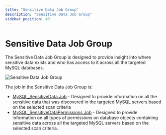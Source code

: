 ```yaml
---
title: "Sensitive Data Job Group"
description: "Sensitive Data Job Group"
sidebar_position: 40
---
```


# Sensitive Data Job Group

The Sensitive Data Job Group is designed to provide insight into where sensitive data exists and who
has access to it across all the targeted MySQL databases.

![Sensitive Data Job Group](/img/product_docs/accessanalyzer/11.6/solutions/databases/mysql/sensitivedata/sensitivedatajobgroup.webp)

The job in the Sensitive Data Job Group is:

- [MySQL_SensitiveData Job](/docs/accessanalyzer/11.6/solutions/databases/mysql/sensitivedata/mysql_sensitivedata.md) -
  Designed to provide information on all the sensitive data that was discovered in the targeted
  MySQL servers based on the selected scan criteria
- [MySQL_SensitiveDataPermissions Job](/docs/accessanalyzer/11.6/solutions/databases/mysql/sensitivedata/mysql_sensitivedatapermissions.md) -
  Designed to provide information on all types of permissions on database objects containing
  sensitive data across all the targeted MySQL servers based on the selected scan criteria.

